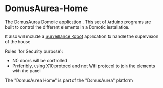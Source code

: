 # DomusAurea-Home
The DomusAurea Domotic application
.
This set of Arduino programs are built to control the different elements in a Domotic installation.

It also will include a [Surveillance Robot](https://github.com/HuanLuRobotics/DomusAurea-Assistant) application to handle the supervision of the house

Rules (for Security purpose):
- NO doors will be controlled
- Preferibly, using X10 protocol and not Wifi protocol to join the elements with the panel
  
The "DomusAurea Home" is part of the "DomusAurea" platform


